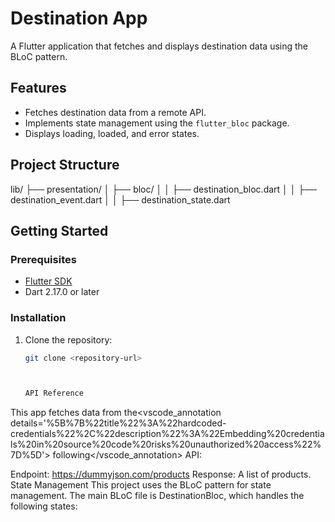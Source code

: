 # Destination App

A Flutter application that fetches and displays destination data using the BLoC pattern.

## Features

- Fetches destination data from a remote API.
- Implements state management using the `flutter_bloc` package.
- Displays loading, loaded, and error states.

## Project Structure
lib/ ├── presentation/ │ ├── bloc/ │ │ ├── destination_bloc.dart │ │ ├── destination_event.dart │ │ ├── destination_state.dart

## Getting Started

### Prerequisites

- [Flutter SDK](https://flutter.dev/docs/get-started/install)
- Dart 2.17.0 or later

### Installation

1. Clone the repository:
   ```sh
   git clone <repository-url>



   API Reference
This app fetches data from the<vscode_annotation details='%5B%7B%22title%22%3A%22hardcoded-credentials%22%2C%22description%22%3A%22Embedding%20credentials%20in%20source%20code%20risks%20unauthorized%20access%22%7D%5D'> following</vscode_annotation> API:

Endpoint: https://dummyjson.com/products
Response: A list of products.
State Management
This project uses the BLoC pattern for state management. The main BLoC file is DestinationBloc, which handles the following states: